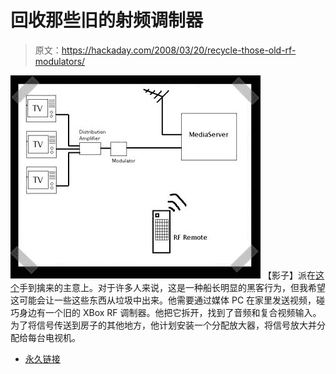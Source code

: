 # 回收那些旧的射频调制器

> 原文：<https://hackaday.com/2008/03/20/recycle-those-old-rf-modulators/>

![](img/f1ab88fbecedfef0e77d69f92db69686.png)
【影子】派在[这个](http://shadowlabs.blogspot.com/2008/03/poor-mans-tivo.html)手到擒来的主意上。对于许多人来说，这是一种船长明显的黑客行为，但我希望这可能会让一些这些东西从垃圾中出来。他需要通过媒体 PC 在家里发送视频，碰巧身边有一个旧的 XBox RF 调制器。他把它拆开，找到了音频和复合视频输入。为了将信号传送到房子的其他地方，他计划安装一个分配放大器，将信号放大并分配给每台电视机。

*   [永久链接](http://shadowlabs.blogspot.com/2008/03/poor-mans-tivo.html)